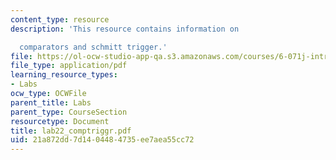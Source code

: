 ```yaml
---
content_type: resource
description: 'This resource contains information on

  comparators and schmitt trigger.'
file: https://ol-ocw-studio-app-qa.s3.amazonaws.com/courses/6-071j-introduction-to-electronics-signals-and-measurement-spring-2006/21a872dd7d1404484735ee7aea55cc72_lab22_comptriggr.pdf
file_type: application/pdf
learning_resource_types:
- Labs
ocw_type: OCWFile
parent_title: Labs
parent_type: CourseSection
resourcetype: Document
title: lab22_comptriggr.pdf
uid: 21a872dd-7d14-0448-4735-ee7aea55cc72
---
```


